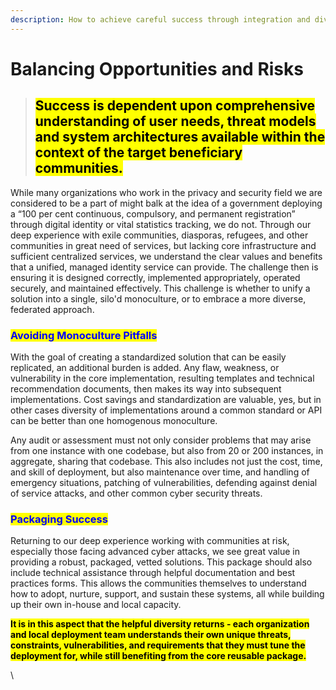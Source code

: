 ```yaml
---
description: How to achieve careful success through integration and diversity
---
```


# Balancing Opportunities and Risks

> ## <mark style="background-color:yellow;">Success is dependent upon comprehensive understanding of user needs, threat models and system architectures available within the context of the target beneficiary communities.</mark>

While many organizations who work in the privacy and security field we are considered to be a part of might balk at the idea of a government deploying a “100 per cent continuous, compulsory, and permanent registration” through digital identity or vital statistics tracking, we do not. Through our deep experience with exile communities, diasporas, refugees, and other communities in great need of services, but lacking core infrastructure and sufficient centralized services, we understand the clear values and benefits that a unified, managed identity service can provide. The challenge then is ensuring it is designed correctly, implemented appropriately, operated securely, and maintained effectively. This challenge is whether to unify a solution into a single, silo'd monoculture, or to embrace a more diverse, federated approach.

### <mark style="color:blue;">Avoiding Monoculture Pitfalls</mark>

With the goal of creating a standardized solution that can be easily replicated, an additional burden is added. Any flaw, weakness, or vulnerability in the core implementation, resulting templates and technical recommendation documents, then makes its way into subsequent implementations. Cost savings and standardization are valuable, yes, but in other cases diversity of implementations around a common standard or API can be better than one homogenous monoculture.&#x20;

Any audit or assessment must  not only consider problems that may arise from one instance with one codebase, but also from 20 or 200 instances, in aggregate, sharing that codebase. This also includes not just the cost, time, and skill of deployment, but also maintenance over time, and handling of emergency situations, patching of vulnerabilities, defending against denial of service attacks, and other common cyber security threats.

### <mark style="color:blue;">Packaging Success</mark>

Returning to our deep experience working with communities at risk, especially those facing advanced cyber attacks, we see great value in providing a robust, packaged, vetted solutions. This package should also include technical assistance through helpful documentation and best practices forms. This allows the communities themselves to understand how to adopt, nurture, support, and sustain these systems, all while building up their own in-house and local capacity.

<mark style="background-color:yellow;">**It is in this aspect that the helpful diversity returns - each organization and local deployment team understands their own unique threats, constraints, vulnerabilities, and requirements that they must tune the deployment for, while still benefiting from the core reusable package.**</mark>&#x20;

\
